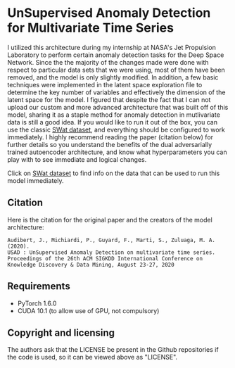 # UnSupervised Anomaly Detection for Multivariate Time Series

I utilized this architecture during my internship at NASA's Jet Propulsion Laboratory to perform certain anomaly detection tasks for the Deep Space Network. Since the the majority of the changes made were done with respect to particular data sets that we were using, most of them have been removed, and the model is only slightly modified. In addition, a few basic techniques were implemented in the latent space exploration file to determine the key number of variables and effectively the dimension of the latent space for the model. I figured that despite the fact that I can not upload our custom and more advanced architecture that was built off of this model, sharing it as a staple method for anomaly detection in mutlivariate data is still a good idea. If you would like to run it out of the box, you can use the classic [SWat dataset], and everything should be configured to work immediately. I highly recommend reading the paper (citation below) for further details so you understand the benefits of the dual adversarially trained autoencoder architecture, and know what hyperparameters you can play with to see immediate and logical changes. 

Click on [SWat dataset] to find info on the data that can be used to run this model immediately. 

## Citation

Here is the citation for the original paper and the creators of the model architecture:

    Audibert, J., Michiardi, P., Guyard, F., Marti, S., Zuluaga, M. A. (2020).
    USAD : UnSupervised Anomaly Detection on multivariate time series.
    Proceedings of the 26th ACM SIGKDD International Conference on Knowledge Discovery & Data Mining, August 23-27, 2020

## Requirements
 * PyTorch 1.6.0
 * CUDA 10.1 (to allow use of GPU, not compulsory)


## Copyright and licensing

The authors ask that the LICENSE be present in the Github repositories if the code is used, so it can be viewed above as "LICENSE". 

[SWaT dataset]: https://itrust.sutd.edu.sg/itrust-labs_datasets/dataset_info/#swat
[USAD : UnSupervised Anomaly Detection on multivariate time series]: https://dl.acm.org/doi/pdf/10.1145/3394486.3403392

